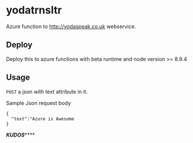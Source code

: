 # yodatrnsltr
Azure function to http://yodaspeak.co.uk webservice. 
  
## Deploy  
Deploy this to azure functions with beta runtime and node version >= 8.9.4  

## Usage
```POST``` a json with text attribute in it.

Sample Json request body
```
{
  "text":"Azure is Awesome
}
```

*****************KUDOS*********************
